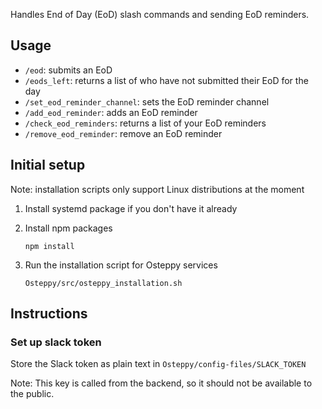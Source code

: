 Handles End of Day (EoD) slash commands and sending EoD reminders.

## Usage
* `/eod`: submits an EoD
* `/eods_left`: returns a list of who have not submitted their EoD for the day
* `/set_eod_reminder_channel`: sets the EoD reminder channel
* `/add_eod_reminder`: adds an EoD reminder
* `/check_eod_reminders`: returns a list of your EoD reminders
* `/remove_eod_reminder`: remove an EoD reminder

## Initial setup 
Note: installation scripts only support Linux distributions at the moment

1. Install systemd package if you don't have it already

2. Install npm packages

    `npm install`

3. Run the installation script for Osteppy services

    `Osteppy/src/osteppy_installation.sh`

## Instructions

### Set up slack token

Store the Slack token as plain text in `Osteppy/config-files/SLACK_TOKEN`

Note: This key is called from the backend, so it should not be available to the public.
